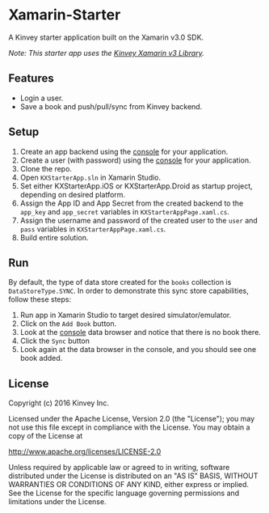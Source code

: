 # Xamarin-Starter
A Kinvey starter application built on the Xamarin v3.0 SDK.

_Note: This starter app uses the [Kinvey Xamarin v3 Library](http://devcenter.kinvey.com/xamarin-v3.0)._

## Features

* Login a user.
* Save a book and push/pull/sync from Kinvey backend.

## Setup

1. Create an app backend using the [console](http://console.kinvey.com) for your application.
2. Create a user (with password) using the [console](http://console.kinvey.com) for your application.
3. Clone the repo.
4. Open `KXStarterApp.sln` in Xamarin Studio.
5. Set either KXStarterApp.iOS or KXStarterApp.Droid as startup project, depending on desired platform.
6. Assign the App ID and App Secret from the created backend to the `app_key` and `app_secret` variables in `KXStarterAppPage.xaml.cs`.
7. Assign the username and password of the created user to the `user` and `pass` variables in `KXStarterAppPage.xaml.cs`.
8. Build entire solution.

## Run

By default, the type of data store created for the `books` collection is `DataStoreType.SYNC`.  In order to demonstrate this sync store capabilities, follow these steps:

1. Run app in Xamarin Studio to target desired simulator/emulator.
2. Click on the `Add Book` button.
3. Look at the [console](http://console.kinvey.com) data browser and notice that there is no book there.
4. Click the `Sync` button
5. Look again at the data browser in the console, and you should see one book added.

## License

Copyright (c) 2016 Kinvey Inc.

Licensed under the Apache License, Version 2.0 (the "License"); you may not use this file except
in compliance with the License. You may obtain a copy of the License at

 http://www.apache.org/licenses/LICENSE-2.0

Unless required by applicable law or agreed to in
writing, software distributed under the License
is distributed on an "AS IS" BASIS, WITHOUT WARRANTIES OR CONDITIONS OF ANY KIND, either express
or implied. See the License for the specific language governing permissions and limitations under
the License.